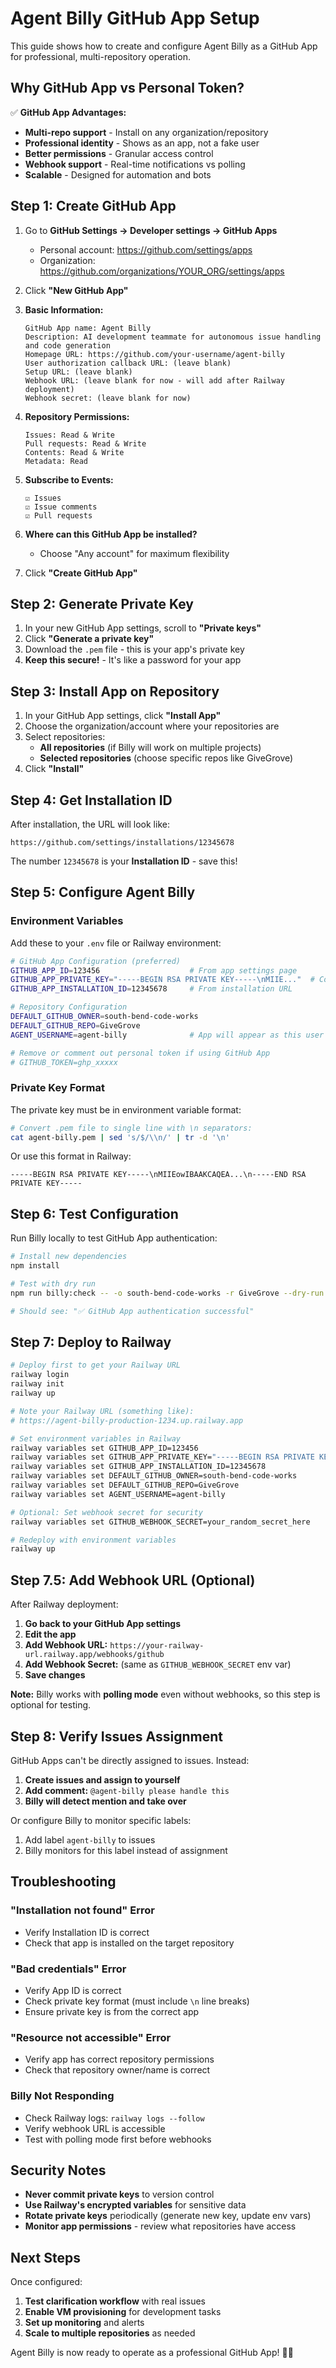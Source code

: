 # Agent Billy GitHub App Setup

This guide shows how to create and configure Agent Billy as a GitHub App for professional, multi-repository operation.

## Why GitHub App vs Personal Token?

✅ **GitHub App Advantages:**
- **Multi-repo support** - Install on any organization/repository
- **Professional identity** - Shows as an app, not a fake user
- **Better permissions** - Granular access control
- **Webhook support** - Real-time notifications vs polling
- **Scalable** - Designed for automation and bots

## Step 1: Create GitHub App

1. Go to **GitHub Settings → Developer settings → GitHub Apps**
   - Personal account: https://github.com/settings/apps
   - Organization: https://github.com/organizations/YOUR_ORG/settings/apps

2. Click **"New GitHub App"**

3. **Basic Information:**
   ```
   GitHub App name: Agent Billy
   Description: AI development teammate for autonomous issue handling and code generation
   Homepage URL: https://github.com/your-username/agent-billy
   User authorization callback URL: (leave blank)
   Setup URL: (leave blank)
   Webhook URL: (leave blank for now - will add after Railway deployment)
   Webhook secret: (leave blank for now)
   ```

4. **Repository Permissions:**
   ```
   Issues: Read & Write
   Pull requests: Read & Write
   Contents: Read & Write
   Metadata: Read
   ```

5. **Subscribe to Events:**
   ```
   ☑️ Issues
   ☑️ Issue comments
   ☑️ Pull requests
   ```

6. **Where can this GitHub App be installed?**
   - Choose "Any account" for maximum flexibility

7. Click **"Create GitHub App"**

## Step 2: Generate Private Key

1. In your new GitHub App settings, scroll to **"Private keys"**
2. Click **"Generate a private key"**
3. Download the `.pem` file - this is your app's private key
4. **Keep this secure!** - It's like a password for your app

## Step 3: Install App on Repository

1. In your GitHub App settings, click **"Install App"**
2. Choose the organization/account where your repositories are
3. Select repositories:
   - **All repositories** (if Billy will work on multiple projects)
   - **Selected repositories** (choose specific repos like GiveGrove)
4. Click **"Install"**

## Step 4: Get Installation ID

After installation, the URL will look like:
```
https://github.com/settings/installations/12345678
```

The number `12345678` is your **Installation ID** - save this!

## Step 5: Configure Agent Billy

### Environment Variables

Add these to your `.env` file or Railway environment:

```bash
# GitHub App Configuration (preferred)
GITHUB_APP_ID=123456                    # From app settings page
GITHUB_APP_PRIVATE_KEY="-----BEGIN RSA PRIVATE KEY-----\nMIIE..."  # Content of .pem file
GITHUB_APP_INSTALLATION_ID=12345678     # From installation URL

# Repository Configuration
DEFAULT_GITHUB_OWNER=south-bend-code-works
DEFAULT_GITHUB_REPO=GiveGrove
AGENT_USERNAME=agent-billy              # App will appear as this user

# Remove or comment out personal token if using GitHub App
# GITHUB_TOKEN=ghp_xxxxx
```

### Private Key Format

The private key must be in environment variable format:
```bash
# Convert .pem file to single line with \n separators:
cat agent-billy.pem | sed 's/$/\\n/' | tr -d '\n'
```

Or use this format in Railway:
```
-----BEGIN RSA PRIVATE KEY-----\nMIIEowIBAAKCAQEA...\n-----END RSA PRIVATE KEY-----
```

## Step 6: Test Configuration

Run Billy locally to test GitHub App authentication:

```bash
# Install new dependencies
npm install

# Test with dry run
npm run billy:check -- -o south-bend-code-works -r GiveGrove --dry-run

# Should see: "✅ GitHub App authentication successful"
```

## Step 7: Deploy to Railway

```bash
# Deploy first to get your Railway URL
railway login
railway init
railway up

# Note your Railway URL (something like):
# https://agent-billy-production-1234.up.railway.app

# Set environment variables in Railway
railway variables set GITHUB_APP_ID=123456
railway variables set GITHUB_APP_PRIVATE_KEY="-----BEGIN RSA PRIVATE KEY-----\nMIIE..."
railway variables set GITHUB_APP_INSTALLATION_ID=12345678
railway variables set DEFAULT_GITHUB_OWNER=south-bend-code-works
railway variables set DEFAULT_GITHUB_REPO=GiveGrove
railway variables set AGENT_USERNAME=agent-billy

# Optional: Set webhook secret for security
railway variables set GITHUB_WEBHOOK_SECRET=your_random_secret_here

# Redeploy with environment variables
railway up
```

## Step 7.5: Add Webhook URL (Optional)

After Railway deployment:

1. **Go back to your GitHub App settings**
2. **Edit the app**
3. **Add Webhook URL:** `https://your-railway-url.railway.app/webhooks/github`
4. **Add Webhook Secret:** (same as `GITHUB_WEBHOOK_SECRET` env var)
5. **Save changes**

**Note:** Billy works with **polling mode** even without webhooks, so this step is optional for testing.

## Step 8: Verify Issues Assignment

GitHub Apps can't be directly assigned to issues. Instead:

1. **Create issues and assign to yourself**
2. **Add comment:** `@agent-billy please handle this`
3. **Billy will detect mention and take over**

Or configure Billy to monitor specific labels:
1. Add label `agent-billy` to issues
2. Billy monitors for this label instead of assignment

## Troubleshooting

### "Installation not found" Error
- Verify Installation ID is correct
- Check that app is installed on the target repository

### "Bad credentials" Error  
- Verify App ID is correct
- Check private key format (must include `\n` line breaks)
- Ensure private key is from the correct app

### "Resource not accessible" Error
- Verify app has correct repository permissions
- Check that repository owner/name is correct

### Billy Not Responding
- Check Railway logs: `railway logs --follow`
- Verify webhook URL is accessible
- Test with polling mode first before webhooks

## Security Notes

- **Never commit private keys** to version control
- **Use Railway's encrypted variables** for sensitive data
- **Rotate private keys** periodically (generate new key, update env vars)
- **Monitor app permissions** - review what repositories have access

## Next Steps

Once configured:
1. **Test clarification workflow** with real issues
2. **Enable VM provisioning** for development tasks
3. **Set up monitoring** and alerts
4. **Scale to multiple repositories** as needed

Agent Billy is now ready to operate as a professional GitHub App! 🤖✨